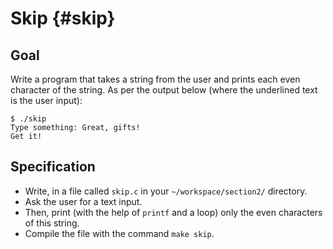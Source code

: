 # Skip {#skip}

## Goal

Write a program that takes a string from the user and prints each even character of the string. As per the output below (where the underlined text is the user input):


    $ ./skip
    Type something: Great, gifts!
    Get it!


## Specification
- Write, in a file called `skip.c` in your `~/workspace/section2/` directory.
- Ask the user for a text input.
- Then, print (with the help of `printf` and a loop) only the even characters of this string.
- Compile the file with the command `make skip`.

